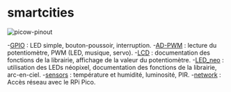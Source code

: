 # smartcities

![picow-pinout](https://user-images.githubusercontent.com/124889354/220649315-1fc27914-9bdb-4fab-803c-d3ac799e88ff.svg)

-[GPIO](GPIO) : LED simple, bouton-poussoir, interruption.
-[AD-PWM](AD-PWM) : lecture du potentiomètre, PWM (LED, musique, servo).
-[LCD](LCD) : documentation des fonctions de la librairie, affichage de la valeur du potentiomètre.
-[LED_neo](LED_neo) : utilisation des LEDs néopixel, documentation des fonctions de la librairie, arc-en-ciel.
-[sensors](sensors) : température et humidité, luminosité, PIR.
-[network](network) : Accès réseau avec le RPi Pico.
